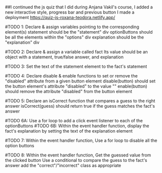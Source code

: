 ##I continued the js quiz that I did during Anjana Vakil's course, I added a new interactive style, progress bar and previous button 
I made a deployment https://quiz-js-roxana-teodora.netlify.app/

#TODO 1: Declare & assign variables pointing to the corresponding element(s)
statement should be the "statement" div
optionButtons should be all the elements within the "options" div
explanation should be the "explanation" div

#TODO 2: Declare & assign a variable called fact
Its value should be an object with a statement, true/false answer, and explanation

#TODO 3: Set the text of the statement element to the fact's statement

#TODO 4: Declare disable & enable functions to set or remove the "disabled" attribute from a given button element
disable(button) should set the button element's attribute "disabled" to the value ""
enable(button) should remove the attribute "disabled" from the button element

#TODO 5: Declare an isCorrect function that compares a guess to the right answer
isCorrect(guess) should return true if the guess matches the fact's answer

#TODO 6A: Use a for loop to add a click event listener to each of the optionButtons
#TODO 6B: Within the event handler function, display the fact's explanation by setting the text of the explanation element

#TODO 7: Within the event handler function,
Use a for loop to disable all the option buttons

#TODO 8: Within the event handler function,
Get the guessed value from the clicked button
Use a conditional to compare the guess to the fact's answer add the "correct"/"incorrect" class as appropriate
